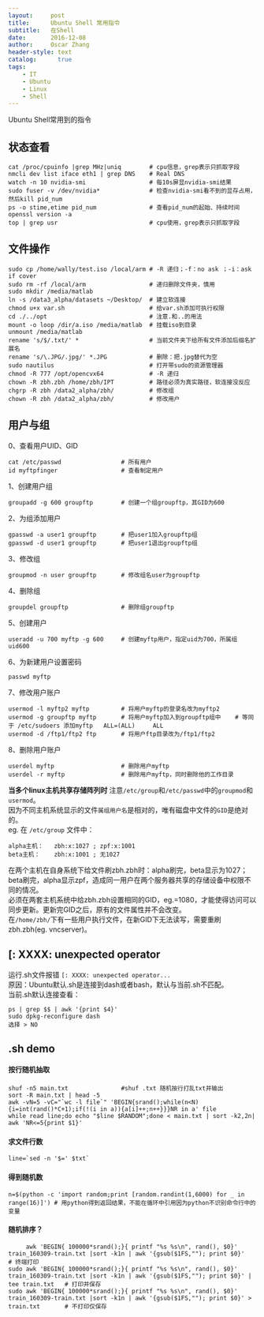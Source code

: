 ```yaml
---
layout:     post
title:      Ubuntu Shell 常用指令
subtitle:   在Shell
date:       2016-12-08
author:     Oscar Zhang
header-style: text
catalog:      true
tags:
    - IT
    - Ubuntu
    - Linux
    - Shell
---
```

Ubuntu Shell常用到的指令
## 状态查看

    cat /proc/cpuinfo |grep MHz|uniq        # cpu信息，grep表示只抓取字段
    nmcli dev list iface eth1 | grep DNS    # Real DNS
    watch -n 10 nvidia-smi                  # 每10s屏显nvidia-smi结果
    sudo fuser -v /dev/nvidia*              # 检查nvidia-smi看不到的显存占用，然后kill pid_num
    ps -o stime,etime pid_num               # 查看pid_num的起始、持续时间
    openssl version -a
    top | grep usr                          # cpu使用，grep表示只抓取字段

## 文件操作
    
    sudo cp /home/wally/test.iso /local/arm # -R 递归；-f：no ask ；-i：ask if cover
    sudo rm -rf /local/arm                  # 递归删除文件夹，慎用
    sudo mkdir /media/matlab
    ln -s /data3_alpha/datasets ~/Desktop/  # 建立软连接
    chmod u+x var.sh                        # 给var.sh添加可执行权限        
    cd ./../opt                             # 注意.和..的用法 
    mount -o loop /dir/a.iso /media/matlab  # 挂载iso到目录
    unmount /media/matlab
    rename 's/$/.txt/' *                    # 当前文件夹下给所有文件添加后缀名扩展名
    rename 's/\.JPG/.jpg/' *.JPG            # 删除：把.jpg替代为空
    sudo nautilus                           # 打开带sudo的资源管理器
    chmod -R 777 /opt/opencvx64             # -R 递归
    chown -R zbh.zbh /home/zbh/IPT          # 路径必须为真实路径，软连接没反应
    chgrp -R zbh /data2_alpha/zbh/          # 修改组
    chown -R zbh /data2_alpha/zbh/          # 修改用户

## 用户与组
    
0、查看用户UID、GID                    
        
    cat /etc/passwd                 # 所有用户
    id myftpfinger                  # 查看制定用户
    
1、创建用户组 
    
    groupadd -g 600 groupftp        # 创建一个组groupftp，其GID为600
    
2、为组添加用户

    gpasswd -a user1 groupftp       # 把user1加入groupftp组
    gpasswd -d user1 groupftp       # 把user1退出groupftp组
    
3、修改组
    
    groupmod -n user groupftp       # 修改组名user为groupftp

4、删除组

    groupdel groupftp               # 删除组groupftp

5、创建用户

    useradd -u 700 myftp -g 600     # 创建myftp用户，指定uid为700，所属组uid600

6、为新建用户设置密码

    passwd myftp

7、修改用户账户

    usermod -l myftp2 myftp         # 将用户myftp的登录名改为myftp2
    usermod -g groupftp myftp       # 将用户myftp加入到groupftp组中    # 等同于 /etc/sudoers 添加myftp   ALL=(ALL)     ALL
    usermod -d /ftp1/ftp2 ftp       # 将用户ftp目录改为/ftp1/ftp2
    
8、删除用户账户

    userdel myftp                   # 删除用户myftp
    userdel -r myftp                # 删除用户myftp，同时删除他的工作目录    

**当多个linux主机共享存储阵列时**
注意`/etc/group`和`/etc/passwd`中的`groupmod`和`usermod`。    
因为不同主机系统显示的文件`属组用户名`是相对的，唯有磁盘中文件的`GID`是绝对的。    
eg. 在 `/etc/group` 文件中：

    alpha主机：   zbh:x:1027 ; zpf:x:1001
    beta主机：    zbh:x:1001 ; 无1027
    
在两个主机在自身系统下给文件刷zbh.zbh时：alpha刷完，beta显示为1027；beta刷完，alpha显示zpf，造成同一用户在两个服务器共享的存储设备中权限不同的情况。  
必须在两套主机系统中给zbh.zbh设置相同的GID，eg.=1080，才能使得访问可以同步更新。更新完GID之后，原有的文件属性并不会改变。  
在`/home/zbh/`下有一些用户执行文件，在新GID下无法读写，需要重刷zbh.zbh(eg. vncserver)。

## [: XXXX: unexpected operator
运行.sh文件报错 `[: XXXX: unexpected operator...`     
原因：Ubuntu默认.sh是连接到dash或者bash，默认与当前.sh不匹配。     
当前.sh默认连接查看：

    ps | grep $$ | awk '{print $4}'
    sudo dpkg-reconfigure dash
    选择 > NO


## .sh demo
#### 按行随机抽取

    shuf -n5 main.txt               #shuf .txt 随机按行打乱txt并输出
    sort -R main.txt | head -5
    awk -vN=5 -vC="`wc -l file`" 'BEGIN{srand();while(n<N){i=int(rand()*C+1);if(!(i in a)){a[i]++;n++}}}NR in a' file
    while read line;do echo "$line $RANDOM";done < main.txt | sort -k2,2n| awk 'NR<=5{print $1}'

#### 求文件行数
    
    line=`sed -n '$=' $txt`
    
#### 得到随机数

    n=$(python -c 'import random;print [random.randint(1,6000) for _ in range(16)]') # 用python得到返回结果，不能在循环中引用因为python不识别命令行中的变量
    
#### 随机排序？

         awk 'BEGIN{ 100000*srand();}{ printf "%s %s\n", rand(), $0}' train_160309-train.txt |sort -k1n | awk '{gsub($1FS,""); print $0}'                   # 终端打印
    sudo awk 'BEGIN{ 100000*srand();}{ printf "%s %s\n", rand(), $0}' train_160309-train.txt |sort -k1n | awk '{gsub($1FS,""); print $0}' | tee train.txt   # 打印并保存
    sudo awk 'BEGIN{ 100000*srand();}{ printf "%s %s\n", rand(), $0}' train_160309-train.txt |sort -k1n | awk '{gsub($1FS,""); print $0}' > train.txt       # 不打印仅保存




